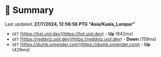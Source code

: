 # 📖 Summary
Last updated: **27/7/2024, 12:56:56 PTG "Asia/Kuala_Lumpur"**

- `GET` [https://hst.ujol.dev](https://hst.ujol.dev) - **Up** (842ms)
- `GET` [https://reddviz.ujol.dev](https://reddviz.ujol.dev) - **Down** (159ms)
- `GET` [https://dumb.onrender.com](https://dumb.onrender.com) - **Up** (429ms)
